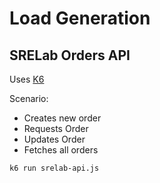 # Load Generation



## SRELab Orders API

Uses [K6](https://k6.io/docs/)

Scenario:

- Creates new order
- Requests Order
- Updates Order
- Fetches all orders



```
k6 run srelab-api.js
```